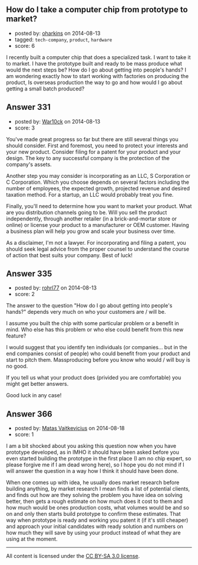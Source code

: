 ## How do I take a computer chip from prototype to market?

- posted by: [oharkins](https://stackexchange.com/users/1422371/oharkins) on 2014-08-13
- tagged: `tech-company`, `product`, `hardware`
- score: 6

I recently built a computer chip that does a specialized task. I want to take it to market. I have the prototype built and ready to be mass produce what would the next steps be? How do I go about getting into people's hands? I am wondering exactly how to start working with factories on producing the product, Is overseas production the way to go and how would I go about getting a small batch produced?


## Answer 331

- posted by: [War10ck](https://stackexchange.com/users/1855064/war10ck) on 2014-08-13
- score: 3

You've made great progress so far but there are still several things you should consider. First and foremost, you need to protect your interests and your new product. Consider filing for a patent for your product and your design. The key to any successful company is the protection of the company's assets.

Another step you may consider is incorporating as an LLC, S Corporation or C Corporation. Which you choose depends on several factors including the number of employees, the expected growth, projected revenue and desired taxation method. For a startup, an LLC would probably treat you fine.

Finally, you'll need to determine how you want to market your product. What are you distribution channels going to be. Will you sell the product independently, through another retailer (in a brick-and-mortar store or online) or license your product to a manufacturer or OEM customer. Having a business plan will help you grow and scale your business over time.

As a disclaimer, I'm not a lawyer. For incorporating and filing a patent, you should seek legal advice from the proper counsel to understand the course of action that best suits your company. Best of luck!


## Answer 335

- posted by: [rohrl77](https://stackexchange.com/users/1674148/rohrl77) on 2014-08-13
- score: 2

The answer to the question "How do I go about getting into people's hands?" depends very much on who your customers are / will be.

I assume you built the chip with some particular problem or a benefit in mind. Who else has this problem or who else could benefit from this new feature?

I would suggest that you identify ten individuals (or companies... but in the end companies consist of people) who could benefit from your product and start to pitch them. Massproducing before you know who would / will buy is no good.

If you tell us what your product does (privided you are comfortable) you might get better answers.

Good luck in any case!



## Answer 366

- posted by: [Matas Vaitkevicius](https://stackexchange.com/users/1636408/matas-vaitkevicius) on 2014-08-18
- score: 1

I am a bit shocked about you asking this question now when you have prototype developed, as in IMHO it should have been asked before you even started building the prototype in the first place (I am no chip expert, so please forgive me if I am dead wrong here), so I hope you do not mind if I will answer the question in a way how I think it should have been done. 

When one comes up with idea, he usually does market research before building anything, by market research I mean finds a list of potential clients, and finds out how are they solving the problem you have idea on solving better, then gets a rough estimate on how much does it cost to them and how much would be ones production costs, what volumes would be and so on and only then starts build prototype to confirm these estimates. That way when prototype is ready and working you patent it (if it's still cheaper) and approach your initial candidates with ready solution and numbers on how much they will save by using your product instead of what they are using at the moment. 





---

All content is licensed under the [CC BY-SA 3.0 license](https://creativecommons.org/licenses/by-sa/3.0/).
